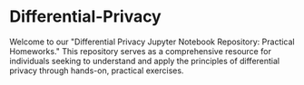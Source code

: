 # Differential-Privacy
Welcome to our "Differential Privacy Jupyter Notebook Repository: Practical Homeworks." This repository serves as a comprehensive resource for individuals seeking to understand and apply the principles of differential privacy through hands-on, practical exercises.
